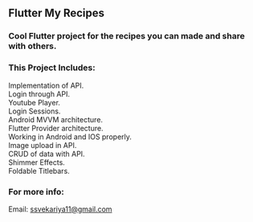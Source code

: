 ## Flutter My Recipes
### Cool Flutter project for the recipes you can made and share with others.

### This Project Includes:
Implementation of API.<br>
Login through API.<br>
Youtube Player.<br>
Login Sessions.<br>
Android MVVM architecture.<br>
Flutter Provider architecture.<br>
Working in Android and IOS properly.<br>
Image upload in API.<br>
CRUD of data with API.<br>
Shimmer Effects.<br>
Foldable Titlebars.<br>

### For more info:
Email: ssvekariya11@gmail.com

